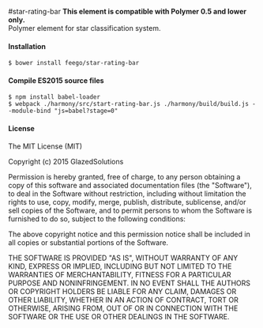 #star-rating-bar
**This element is compatible with Polymer 0.5 and lower only.**  
Polymer element for star classification system.

#### Installation

```
$ bower install feego/star-rating-bar
```



#### Compile ES2015 source files

```
$ npm install babel-loader
$ webpack ./harmony/src/start-rating-bar.js ./harmony/build/build.js --module-bind "js=babel?stage=0"
```



#### License

The MIT License (MIT)

Copyright (c) 2015 GlazedSolutions

Permission is hereby granted, free of charge, to any person obtaining a copy
of this software and associated documentation files (the "Software"), to deal
in the Software without restriction, including without limitation the rights
to use, copy, modify, merge, publish, distribute, sublicense, and/or sell
copies of the Software, and to permit persons to whom the Software is
furnished to do so, subject to the following conditions:

The above copyright notice and this permission notice shall be included in all
copies or substantial portions of the Software.

THE SOFTWARE IS PROVIDED "AS IS", WITHOUT WARRANTY OF ANY KIND, EXPRESS OR
IMPLIED, INCLUDING BUT NOT LIMITED TO THE WARRANTIES OF MERCHANTABILITY,
FITNESS FOR A PARTICULAR PURPOSE AND NONINFRINGEMENT. IN NO EVENT SHALL THE
AUTHORS OR COPYRIGHT HOLDERS BE LIABLE FOR ANY CLAIM, DAMAGES OR OTHER
LIABILITY, WHETHER IN AN ACTION OF CONTRACT, TORT OR OTHERWISE, ARISING FROM,
OUT OF OR IN CONNECTION WITH THE SOFTWARE OR THE USE OR OTHER DEALINGS IN THE
SOFTWARE.
